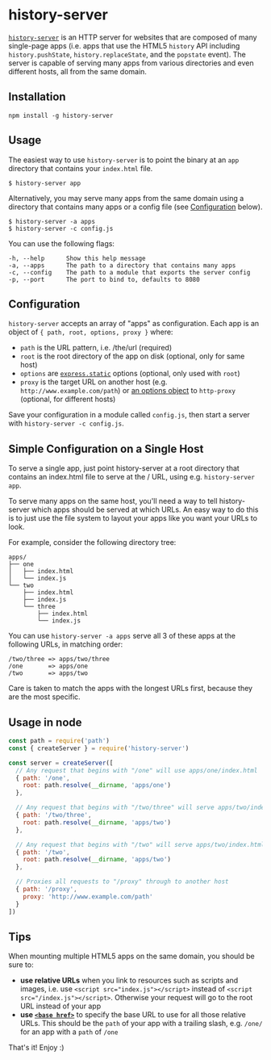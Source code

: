 # history-server

[`history-server`](https://npmjs.com/package/history-server) is an HTTP server for websites that are composed of many single-page apps (i.e. apps that use the HTML5 `history` API including `history.pushState`, `history.replaceState`, and the `popstate` event). The server is capable of serving many apps from various directories and even different hosts, all from the same domain.

## Installation

    npm install -g history-server

## Usage

The easiest way to use `history-server` is to point the binary at an `app` directory that contains your `index.html` file.

    $ history-server app

Alternatively, you may serve many apps from the same domain using a directory that contains many apps or a config file (see [Configuration](#configuration) below).

    $ history-server -a apps
    $ history-server -c config.js

You can use the following flags:

    -h, --help      Show this help message
    -a, --apps      The path to a directory that contains many apps
    -c, --config    The path to a module that exports the server config
    -p, --port      The port to bind to, defaults to 8080

## Configuration

`history-server` accepts an array of "apps" as configuration. Each app is an object of `{ path, root, options, proxy }` where:

- `path` is the URL pattern, i.e. /the/url (required)
- `root` is the root directory of the app on disk (optional, only for same host)
- `options` are [`express.static`](http://expressjs.com/en/api.html#express.static) options (optional, only used with `root`)
- `proxy` is the target URL on another host (e.g. `http://www.example.com/path`) or [an options object](https://github.com/nodejitsu/node-http-proxy#options) to `http-proxy` (optional, for different hosts)

Save your configuration in a module called `config.js`, then start a server with `history-server -c config.js`.

## Simple Configuration on a Single Host

To serve a single app, just point history-server at a root directory that contains an index.html file to serve at the / URL, using e.g. `history-server app`.

To serve many apps on the same host, you'll need a way to tell history-server which apps should be served at which URLs. An easy way to do this is to just use the file system to layout your apps like you want your URLs to look.

For example, consider the following directory tree:

    apps/
    ├── one
    │   ├── index.html
    │   └── index.js
    └── two
        ├── index.html
        ├── index.js
        └── three
            ├── index.html
            └── index.js

You can use `history-server -a apps` serve all 3 of these apps at the following URLs, in matching order:

    /two/three => apps/two/three
    /one       => apps/one
    /two       => apps/two

Care is taken to match the apps with the longest URLs first, because they are the most specific.

## Usage in node

```js
const path = require('path')
const { createServer } = require('history-server')

const server = createServer([
  // Any request that begins with "/one" will use apps/one/index.html
  { path: '/one',
    root: path.resolve(__dirname, 'apps/one')
  },

  // Any request that begins with "/two/three" will serve apps/two/index.html
  { path: '/two/three',
    root: path.resolve(__dirname, 'apps/two')
  },

  // Any request that begins with "/two" will serve apps/two/index.html
  { path: '/two',
    root: path.resolve(__dirname, 'apps/two')
  },

  // Proxies all requests to "/proxy" through to another host
  { path: '/proxy',
    proxy: 'http://www.example.com/path'
  }
])
```

## Tips

When mounting multiple HTML5 apps on the same domain, you should be sure to:

- **use relative URLs** when you link to resources such as scripts and images, i.e. use `<script src="index.js"></script>` instead of `<script src="/index.js"></script>`. Otherwise your request will go to the root URL instead of your app
- **use [`<base href>`](https://developer.mozilla.org/en-US/docs/Web/HTML/Element/base)** to specify the base URL to use for all those relative URLs. This should be the `path` of your app with a trailing slash, e.g. `/one/` for an app with a `path` of `/one`

That's it! Enjoy :)
